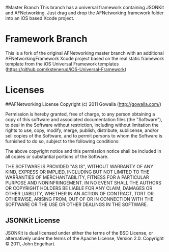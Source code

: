 #Master Branch
This branch has a universal framework containing JSONKit and AFNetworking.
Just drag and drop the AFNetworking.framework folder into an iOS based Xcode project.

# Framework Branch
This is a fork of the original AFNetworking master branch with an additional AFNetworkingFramework Xcode project based on the real static framework template from the  iOS Universal Framework templates (https://github.com/kstenerud/iOS-Universal-Framework)

# Licenses
##AFNetworking License
Copyright (c) 2011 Gowalla (http://gowalla.com/)

Permission is hereby granted, free of charge, to any person obtaining a copy
of this software and associated documentation files (the "Software"), to deal
in the Software without restriction, including without limitation the rights
to use, copy, modify, merge, publish, distribute, sublicense, and/or sell
copies of the Software, and to permit persons to whom the Software is
furnished to do so, subject to the following conditions:

The above copyright notice and this permission notice shall be included in
all copies or substantial portions of the Software.

THE SOFTWARE IS PROVIDED "AS IS", WITHOUT WARRANTY OF ANY KIND, EXPRESS OR
IMPLIED, INCLUDING BUT NOT LIMITED TO THE WARRANTIES OF MERCHANTABILITY,
FITNESS FOR A PARTICULAR PURPOSE AND NONINFRINGEMENT. IN NO EVENT SHALL THE
AUTHORS OR COPYRIGHT HOLDERS BE LIABLE FOR ANY CLAIM, DAMAGES OR OTHER
LIABILITY, WHETHER IN AN ACTION OF CONTRACT, TORT OR OTHERWISE, ARISING FROM,
OUT OF OR IN CONNECTION WITH THE SOFTWARE OR THE USE OR OTHER DEALINGS IN
THE SOFTWARE.

## JSONKit License
JSONKit is dual licensed under either the terms of the BSD License, or alternatively under the terms of the Apache License, Version 2.0. Copyright © 2011, John Engelhart.